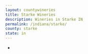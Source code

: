 ```yaml
---
layout: countywineries
title: Starke Wineries
description: Wineries in Starke IN
permalink: /indiana/starke/
county: starke
state: in
---
```

-
